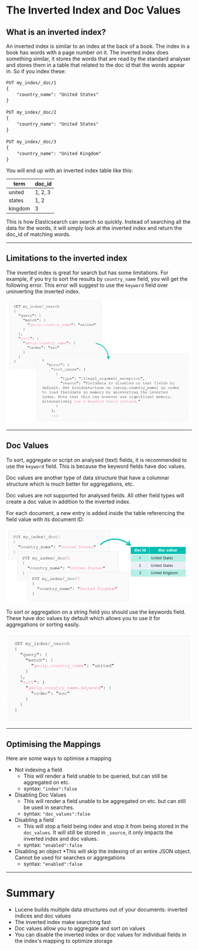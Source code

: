 # The Inverted Index and Doc Values

## What is an inverted index?

An inverted index is similar to an index at the back of a book. The index in a book has words with a page number on it. The inverted index does something similar, it stores the words that are read by the standard analyser and stores them in a table that related to the doc id that the words appear in. So if you index these:

```
PUT my_index/_doc/1
{
    "country_name": "United States"
}

PUT my_index/_doc/2
{
    "country_name": "United States"
}

PUT my_index/_doc/3
{
    "country_name": "United Kingdom"
}
```

You will end up with an inverted index table like this:

| term | doc_id |
| ----------- | ----------- |
| united | 1, 2, 3 |
| states | 1, 2 |
| kingdom | 3 |

This is how Elasticsearch can search so quickly. Instead of searching all the data for the words, it will simply look at the inverted index and return the doc_id of matching words.
***

## Limitations to the inverted index

The inverted index is great for search but has some limitations. For example, if you try to sort the results by `country_name` field, you will get the following error. This error will suggest to use the `keyword` field over uninverting the inverted index.

![limitations](./assets/limitations.png)
***

## Doc Values

To sort, aggregate or script on analysed (text) fields, it is recommended to use the `keyword` field. This is because the keyword fields have doc values.

Doc values are another type of data structure that have a columnar structure which is much better for aggregations, etc. 

Doc values are not supported for analysed fields. All other field types will create a doc value in addition to the inverted index.

For each document, a new entry is added inside the table referencing the field value with its document ID:


![Doc values](./assets/docValues.png)

To sort or aggregation on a string field you should use the keywords field. These have doc values by default which allows you to use it for aggregations or sorting easily.

![Aggregate and sort](./assets/aggSort.png)
***

## Optimising the Mappings

Here are some ways to optimise a mapping

* Not indexing a field
    * This will render a field unable to be queried, but can still be aggregated on etc.
    * syntax: `"index":false`
* Disabling Doc Values
    * This will render a field unable to be aggregated on etc. but can still be used in searches.
    * syntax: `"doc_values":false`
* Disabling a field
    * This will stop a field being index and stop it from being stored in the `doc_values`. It will still be stored in `_source`, it only impacts the inverted index and doc values.
    * syntax: `"enabled":false`
* Disabling an object
    *This will skip the indexing of an entire JSON object. Cannot be used for searches or aggregations
    * syntax: `"enabled":false`
***

# Summary

* Lucene builds multiple data structures out of your documents: inverted indices and doc values
* The inverted index make searching fast
* Doc values allow you to aggregate and sort on values
* You can disable the inverted index or doc values for individual fields in the index's mapping to optimize storage